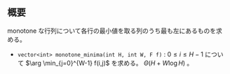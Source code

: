 ## 概要

monotone な行列について各行の最小値を取る列のうち最も左にあるものを求める。

- `vector<int> monotone_minima(int H, int W, F f)` : $0 \leq i \leq H-1$ について $\arg \min_{j=0}^{W-1} f(i,j)$ を求める。 $\Theta(H+W \log H)$ 。
